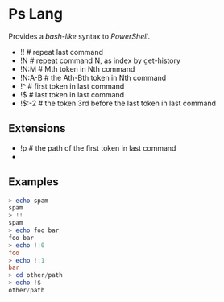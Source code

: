 # Ps Lang

Provides a _bash-like_ syntax to *PowerShell*.

* !!                 # repeat last command
* !N                 # repeat command N, as index by get-history
* !N:M               # Mth token in Nth command   
* !N:A-B             # the Ath-Bth token in Nth command
* !^                 # first token in last command
* !$                 # last token in last command
* !$:-2              # the token 3rd before the last token in last command

## Extensions

* !p                 # the path of the first token in last command
* 

## Examples

```powershell
> echo spam
spam
> !!
spam
> echo foo bar
foo bar
> echo !:0
foo
> echo !:1
bar
> cd other/path
> echo !$
other/path
```

